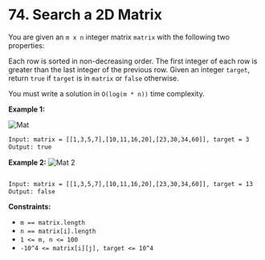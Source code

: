 # 74. Search a 2D Matrix

You are given an `m x n` integer matrix `matrix` with the following two properties:

Each row is sorted in non-decreasing order.
The first integer of each row is greater than the last integer of the previous row.
Given an integer `target`, return `true` if `target` is in `matrix` or `false` otherwise.

You must write a solution in `O(log(m * n))` time complexity.

**Example 1:**

![Mat](https://assets.leetcode.com/uploads/2020/10/05/mat.jpg)

```txt
Input: matrix = [[1,3,5,7],[10,11,16,20],[23,30,34,60]], target = 3
Output: true
```

**Example 2:**
![Mat 2](https://assets.leetcode.com/uploads/2020/10/05/mat2.jpg)

```txt

Input: matrix = [[1,3,5,7],[10,11,16,20],[23,30,34,60]], target = 13
Output: false
```

**Constraints:**

- `m == matrix.length`
- `n == matrix[i].length`
- `1 <= m, n <= 100`
- `-10^4 <= matrix[i][j], target <= 10^4`
